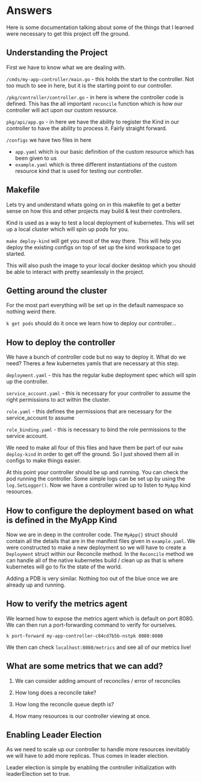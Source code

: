 # Answers

Here is some documentation talking about some of the things that I learned were necessary to get this project off the ground. 

## Understanding the Project

First we have to know what we are dealing with.

`/cmds/my-app-controller/main.go` - this holds the start to the controller. Not too much to see in here, but it is the starting point to our controller.

`/pkg/controller/controller.go` - in here is where the controller code is defined. This has the all important `reconcile` function which is how our controller will act upon our custom resource.

`pkg/api/app.go` - in here we have the ability to register the Kind in our controller to have the ability to process it. Fairly straight forward. 


`/configs` we have two files in here
- `app.yaml` which is our basic definition of the custom resource which has been given to us
- `example.yaml` which is three different instantiations of the custom resource kind that is used for testing our controller.

## Makefile

Lets try and understand whats going on in this makefile to get a better sense on how this and other projects may build & test their controllers.

Kind is used as a way to test a local deployment of kubernetes. This will set up a local cluster which will spin up pods for you.

`make deploy-kind` will get you most of the way there. This will help you deploy the existing configs on top of set up the kind workspace to get started. 

This will also push the image to your local docker desktop which you should be able to interact with pretty seamlessly in the project.

## Getting around the cluster

For the most part everything will be set up in the default namespace so nothing weird there.

`k get pods` should do it once we learn how to deploy our controller...

## How to deploy the controller

We have a bunch of controller code but no way to deploy it. What do we need? Theres a few kubernetes yamls that are necessary at this step.

`deployment.yaml` - this has the regular kube deployment spec which will spin up the controller. 

`service_account.yaml` - this is necessary for your controller to assume the right permissions to act within the cluster.

`role.yaml` - this defines the permissions that are necessary for the service_account to assume

`role_binding.yaml` - this is necessary to bind the role permissions to the service account.

We need to make all four of this files and have them be part of our `make deploy-kind` in order to get off the ground. So I just shoved them all in configs to make things easier.

At this point your controller should be up and running. You can check the pod running the controller. Some simple logs can be set up by using the `log.SetLogger()`. Now we have a controller wired up to listen to `MyApp` kind resources.

## How to configure the deployment based on what is defined in the MyApp Kind

Now we are in deep in the controller code. The `MyApp{}` struct should contain all the details that are in the manifest files given in `example.yaml`. We were constructed to make a new deployment so we will have to create a `Deployment` struct within our Reconcile method. In the `Reconcile` method we can handle all of the native kubernetes build / clean up as that is where kubernetes will go to fix the state of the world.

Adding a PDB is very similar. Nothing too out of the blue once we are already up and running.

## How to verify the metrics agent

We learned how to expose the metrics agent which is default on port 8080. We can then run a port-forwarding command to verify for ourselves.

`k port-forward my-app-controller-c84cd7b5b-nstpk 8080:8080 `

We then can check `localhost:8080/metrics` and see all of our metrics live!

## What are some metrics that we can add?

1. We can consider adding amount of reconciles / error of reconciles

1. How long does a reconcile take?

1. How long the reconcile queue depth is?

1. How many resources is our controller viewing at once.

## Enabling Leader Election

As we need to scale up our controller to handle more resources inevitably we will have to add more replicas. Thus comes in leader election.

Leader election is simple by enabling the controller initialization with leaderElection set to true.